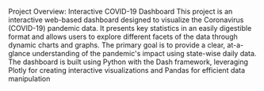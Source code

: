 Project Overview: Interactive COVID-19 Dashboard
This project is an interactive web-based dashboard designed to visualize the Coronavirus
(COVID-19) pandemic data. It presents key statistics in an easily digestible format and allows
users to explore different facets of the data through dynamic charts and graphs. The primary
goal is to provide a clear, at-a-glance understanding of the pandemic's impact using
state-wise daily data.
The dashboard is built using Python with the Dash framework, leveraging Plotly for creating
interactive visualizations and Pandas for efficient data manipulation
